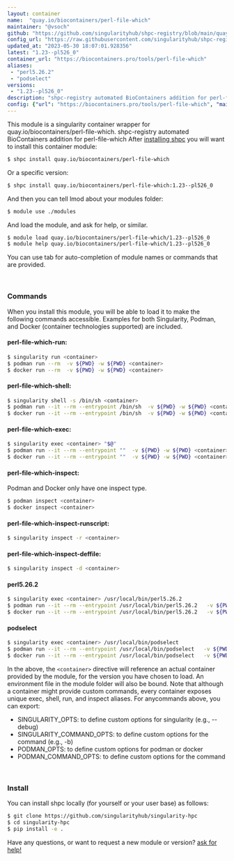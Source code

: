 ```yaml
---
layout: container
name:  "quay.io/biocontainers/perl-file-which"
maintainer: "@vsoch"
github: "https://github.com/singularityhub/shpc-registry/blob/main/quay.io/biocontainers/perl-file-which/container.yaml"
config_url: "https://raw.githubusercontent.com/singularityhub/shpc-registry/main/quay.io/biocontainers/perl-file-which/container.yaml"
updated_at: "2023-05-30 18:07:01.928356"
latest: "1.23--pl526_0"
container_url: "https://biocontainers.pro/tools/perl-file-which"
aliases:
 - "perl5.26.2"
 - "podselect"
versions:
 - "1.23--pl526_0"
description: "shpc-registry automated BioContainers addition for perl-file-which"
config: {"url": "https://biocontainers.pro/tools/perl-file-which", "maintainer": "@vsoch", "description": "shpc-registry automated BioContainers addition for perl-file-which", "latest": {"1.23--pl526_0": "sha256:591d8d06298473a5d39350613047ddb010a1ef9b858ce6940a7764c261c13e6c"}, "tags": {"1.23--pl526_0": "sha256:591d8d06298473a5d39350613047ddb010a1ef9b858ce6940a7764c261c13e6c"}, "docker": "quay.io/biocontainers/perl-file-which", "aliases": {"perl5.26.2": "/usr/local/bin/perl5.26.2", "podselect": "/usr/local/bin/podselect"}}
---
```


This module is a singularity container wrapper for quay.io/biocontainers/perl-file-which.
shpc-registry automated BioContainers addition for perl-file-which
After [installing shpc](#install) you will want to install this container module:


```bash
$ shpc install quay.io/biocontainers/perl-file-which
```

Or a specific version:

```bash
$ shpc install quay.io/biocontainers/perl-file-which:1.23--pl526_0
```

And then you can tell lmod about your modules folder:

```bash
$ module use ./modules
```

And load the module, and ask for help, or similar.

```bash
$ module load quay.io/biocontainers/perl-file-which/1.23--pl526_0
$ module help quay.io/biocontainers/perl-file-which/1.23--pl526_0
```

You can use tab for auto-completion of module names or commands that are provided.

<br>

### Commands

When you install this module, you will be able to load it to make the following commands accessible.
Examples for both Singularity, Podman, and Docker (container technologies supported) are included.

#### perl-file-which-run:

```bash
$ singularity run <container>
$ podman run --rm  -v ${PWD} -w ${PWD} <container>
$ docker run --rm  -v ${PWD} -w ${PWD} <container>
```

#### perl-file-which-shell:

```bash
$ singularity shell -s /bin/sh <container>
$ podman run --it --rm --entrypoint /bin/sh  -v ${PWD} -w ${PWD} <container>
$ docker run --it --rm --entrypoint /bin/sh  -v ${PWD} -w ${PWD} <container>
```

#### perl-file-which-exec:

```bash
$ singularity exec <container> "$@"
$ podman run --it --rm --entrypoint ""  -v ${PWD} -w ${PWD} <container> "$@"
$ docker run --it --rm --entrypoint ""  -v ${PWD} -w ${PWD} <container> "$@"
```

#### perl-file-which-inspect:

Podman and Docker only have one inspect type.

```bash
$ podman inspect <container>
$ docker inspect <container>
```

#### perl-file-which-inspect-runscript:

```bash
$ singularity inspect -r <container>
```

#### perl-file-which-inspect-deffile:

```bash
$ singularity inspect -d <container>
```


#### perl5.26.2

```bash
$ singularity exec <container> /usr/local/bin/perl5.26.2
$ podman run --it --rm --entrypoint /usr/local/bin/perl5.26.2   -v ${PWD} -w ${PWD} <container> -c " $@"
$ docker run --it --rm --entrypoint /usr/local/bin/perl5.26.2   -v ${PWD} -w ${PWD} <container> -c " $@"
```


#### podselect

```bash
$ singularity exec <container> /usr/local/bin/podselect
$ podman run --it --rm --entrypoint /usr/local/bin/podselect   -v ${PWD} -w ${PWD} <container> -c " $@"
$ docker run --it --rm --entrypoint /usr/local/bin/podselect   -v ${PWD} -w ${PWD} <container> -c " $@"
```



In the above, the `<container>` directive will reference an actual container provided
by the module, for the version you have chosen to load. An environment file in the
module folder will also be bound. Note that although a container
might provide custom commands, every container exposes unique exec, shell, run, and
inspect aliases. For anycommands above, you can export:

 - SINGULARITY_OPTS: to define custom options for singularity (e.g., --debug)
 - SINGULARITY_COMMAND_OPTS: to define custom options for the command (e.g., -b)
 - PODMAN_OPTS: to define custom options for podman or docker
 - PODMAN_COMMAND_OPTS: to define custom options for the command

<br>

### Install

You can install shpc locally (for yourself or your user base) as follows:

```bash
$ git clone https://github.com/singularityhub/singularity-hpc
$ cd singularity-hpc
$ pip install -e .
```

Have any questions, or want to request a new module or version? [ask for help!](https://github.com/singularityhub/singularity-hpc/issues)